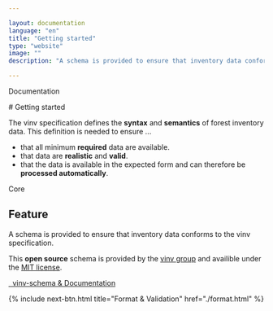 ```yaml
---

layout: documentation
language: "en"
title: "Getting started"
type: "website"
image: ""
description: "A schema is provided to ensure that inventory data conforms to the vinv specification."

---
```


<p class="h4">
  <span class="subtitle point-before hp">Documentation</span>
</p>
# Getting started

The <span class="heighlight">vinv</span> specification defines the **syntax** and **semantics** of forest inventory data. This definition is needed to ensure ...
- that all minimum **required** data are available.
- that data are **realistic** and **valid**.
- that the data is available in the expected form and can therefore be **processed automatically**.

<!--<p class="h5 mt-5">
  <span class="subtitle point-before hp">Precision Forestry</span>
</p>
<h2 class="mt-0">Resolution of Data</h2>

Forest inventory data presented with <span class="heighlight">vinv</span> are formed by the largest possible intersection of common inventory methods. Thereby, the storage of aggregations is deliberately avoided.

Consequently, a `.vinv` file consists of a list of individual tree data defined by various tree attributes.-->

<p class="h5 mt-5">
  <span class="subtitle point-before hp">Core</span>
</p>
<h2 class="mt-0">Feature</h2>

A schema is provided to ensure that inventory data conforms to the vinv specification.

This **open source** schema is provided by the <a href="/group">vinv group</a> and availible under the <a href="https://choosealicense.com/licenses/mit/" rel="noreferrer" target="_blank">MIT license</a>. 
 
<a class="btn btn-outline-dark" href="https://github.com/vinv-group/vinv-schema" target="_blank" rel="noreferrer">
        <i class="bi-github" role="img" aria-label="GitHub"></i>&nbsp;
        vinv-schema & Documentation
</a>

{% include next-btn.html 
    title="Format & Validation"
    href="./format.html"
%}
